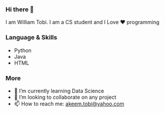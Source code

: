 ### Hi there 👋
I am William Tobi. I am a CS student and I Love ❤️ programming 

### Language & Skills
- Python
- Java
- HTML

### More
- 🌱 I’m currently learning Data Science
- 👯 I’m looking to collaborate on any project
- 📫 How to reach me: akeem.tobi@yahoo.com
